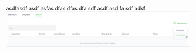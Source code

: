 asdfasdf
asdf
asfas
dfas
dfas
dfa
sdf
asdf
asd
fa
sdf
adsf
<img src="https://github.com/RjSH1/resources_test/blob/master/add_template_source_6.png"
     alt="Markdown Monster icon"
     style="float: left; margin-right: 10px;" />
